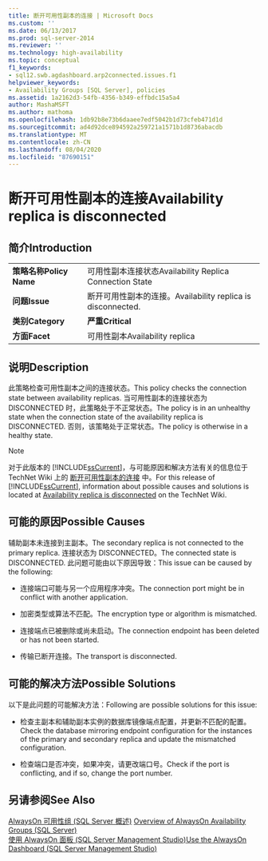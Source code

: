 ```yaml
---
title: 断开可用性副本的连接 | Microsoft Docs
ms.custom: ''
ms.date: 06/13/2017
ms.prod: sql-server-2014
ms.reviewer: ''
ms.technology: high-availability
ms.topic: conceptual
f1_keywords:
- sql12.swb.agdashboard.arp2connected.issues.f1
helpviewer_keywords:
- Availability Groups [SQL Server], policies
ms.assetid: 1a2162d3-54fb-4356-b349-effbdc15a5a4
author: MashaMSFT
ms.author: mathoma
ms.openlocfilehash: 1db92b8e73b6daaee7edf5042b1d73cfeb471d1d
ms.sourcegitcommit: ad4d92dce894592a259721a1571b1d8736abacdb
ms.translationtype: MT
ms.contentlocale: zh-CN
ms.lasthandoff: 08/04/2020
ms.locfileid: "87690151"
---
```

# <a name="availability-replica-is-disconnected"></a><span data-ttu-id="6683a-102">断开可用性副本的连接</span><span class="sxs-lookup"><span data-stu-id="6683a-102">Availability replica is disconnected</span></span>
    
## <a name="introduction"></a><span data-ttu-id="6683a-103">简介</span><span class="sxs-lookup"><span data-stu-id="6683a-103">Introduction</span></span>  
  
|||  
|-|-|  
|<span data-ttu-id="6683a-104">**策略名称**</span><span class="sxs-lookup"><span data-stu-id="6683a-104">**Policy Name**</span></span>|<span data-ttu-id="6683a-105">可用性副本连接状态</span><span class="sxs-lookup"><span data-stu-id="6683a-105">Availability Replica Connection State</span></span>|  
|<span data-ttu-id="6683a-106">**问题**</span><span class="sxs-lookup"><span data-stu-id="6683a-106">**Issue**</span></span>|<span data-ttu-id="6683a-107">断开可用性副本的连接。</span><span class="sxs-lookup"><span data-stu-id="6683a-107">Availability replica is disconnected.</span></span>|  
|<span data-ttu-id="6683a-108">**类别**</span><span class="sxs-lookup"><span data-stu-id="6683a-108">**Category**</span></span>|<span data-ttu-id="6683a-109">**严重**</span><span class="sxs-lookup"><span data-stu-id="6683a-109">**Critical**</span></span>|  
|<span data-ttu-id="6683a-110">**方面**</span><span class="sxs-lookup"><span data-stu-id="6683a-110">**Facet**</span></span>|<span data-ttu-id="6683a-111">可用性副本</span><span class="sxs-lookup"><span data-stu-id="6683a-111">Availability replica</span></span>|  
  
## <a name="description"></a><span data-ttu-id="6683a-112">说明</span><span class="sxs-lookup"><span data-stu-id="6683a-112">Description</span></span>  
 <span data-ttu-id="6683a-113">此策略检查可用性副本之间的连接状态。</span><span class="sxs-lookup"><span data-stu-id="6683a-113">This policy checks the connection state between availability replicas.</span></span> <span data-ttu-id="6683a-114">当可用性副本的连接状态为 DISCONNECTED 时，此策略处于不正常状态。</span><span class="sxs-lookup"><span data-stu-id="6683a-114">The policy is in an unhealthy state when the connection state of the availability replica is DISCONNECTED.</span></span> <span data-ttu-id="6683a-115">否则，该策略处于正常状态。</span><span class="sxs-lookup"><span data-stu-id="6683a-115">The policy is otherwise in a healthy state.</span></span>  
  
> [!NOTE]  
>  <span data-ttu-id="6683a-116"> 对于此版本的 [!INCLUDE[ssCurrent](../../../includes/sscurrent-md.md)]，与可能原因和解决方法有关的信息位于 TechNet Wiki 上的 [断开可用性副本的连接](https://go.microsoft.com/fwlink/p/?LinkId=220857) 中。</span><span class="sxs-lookup"><span data-stu-id="6683a-116">For this release of [!INCLUDE[ssCurrent](../../../includes/sscurrent-md.md)], information about possible causes and solutions is located at [Availability replica is disconnected](https://go.microsoft.com/fwlink/p/?LinkId=220857) on the TechNet Wiki.</span></span>  
  
## <a name="possible-causes"></a><span data-ttu-id="6683a-117">可能的原因</span><span class="sxs-lookup"><span data-stu-id="6683a-117">Possible Causes</span></span>  
 <span data-ttu-id="6683a-118">辅助副本未连接到主副本。</span><span class="sxs-lookup"><span data-stu-id="6683a-118">The secondary replica is not connected to the primary replica.</span></span> <span data-ttu-id="6683a-119">连接状态为 DISCONNECTED。</span><span class="sxs-lookup"><span data-stu-id="6683a-119">The connected state is DISCONNECTED.</span></span> <span data-ttu-id="6683a-120">此问题可能由以下原因导致：</span><span class="sxs-lookup"><span data-stu-id="6683a-120">This issue can be caused by the following:</span></span>  
  
-   <span data-ttu-id="6683a-121">连接端口可能与另一个应用程序冲突。</span><span class="sxs-lookup"><span data-stu-id="6683a-121">The connection port might be in conflict with another application.</span></span>  
  
-   <span data-ttu-id="6683a-122">加密类型或算法不匹配。</span><span class="sxs-lookup"><span data-stu-id="6683a-122">The encryption type or algorithm is mismatched.</span></span>  
  
-   <span data-ttu-id="6683a-123">连接端点已被删除或尚未启动。</span><span class="sxs-lookup"><span data-stu-id="6683a-123">The connection endpoint has been deleted or has not been started.</span></span>  
  
-   <span data-ttu-id="6683a-124">传输已断开连接。</span><span class="sxs-lookup"><span data-stu-id="6683a-124">The transport is disconnected.</span></span>  
  
## <a name="possible-solutions"></a><span data-ttu-id="6683a-125">可能的解决方法</span><span class="sxs-lookup"><span data-stu-id="6683a-125">Possible Solutions</span></span>  
 <span data-ttu-id="6683a-126">以下是此问题的可能解决方法：</span><span class="sxs-lookup"><span data-stu-id="6683a-126">Following are possible solutions for this issue:</span></span>  
  
-   <span data-ttu-id="6683a-127">检查主副本和辅助副本实例的数据库镜像端点配置，并更新不匹配的配置。</span><span class="sxs-lookup"><span data-stu-id="6683a-127">Check the database mirroring endpoint configuration for the instances of the primary and secondary replica and update the mismatched configuration.</span></span>  
  
-   <span data-ttu-id="6683a-128">检查端口是否冲突，如果冲突，请更改端口号。</span><span class="sxs-lookup"><span data-stu-id="6683a-128">Check if the port is conflicting, and if so, change the port number.</span></span>  
  
## <a name="see-also"></a><span data-ttu-id="6683a-129">另请参阅</span><span class="sxs-lookup"><span data-stu-id="6683a-129">See Also</span></span>  
 <span data-ttu-id="6683a-130">[AlwaysOn 可用性组 &#40;SQL Server 概述&#41;](overview-of-always-on-availability-groups-sql-server.md) </span><span class="sxs-lookup"><span data-stu-id="6683a-130">[Overview of AlwaysOn Availability Groups &#40;SQL Server&#41;](overview-of-always-on-availability-groups-sql-server.md) </span></span>  
 [<span data-ttu-id="6683a-131">使用 AlwaysOn 面板 (SQL Server Management Studio)</span><span class="sxs-lookup"><span data-stu-id="6683a-131">Use the AlwaysOn Dashboard &#40;SQL Server Management Studio&#41;</span></span>](use-the-always-on-dashboard-sql-server-management-studio.md)  
  
  
